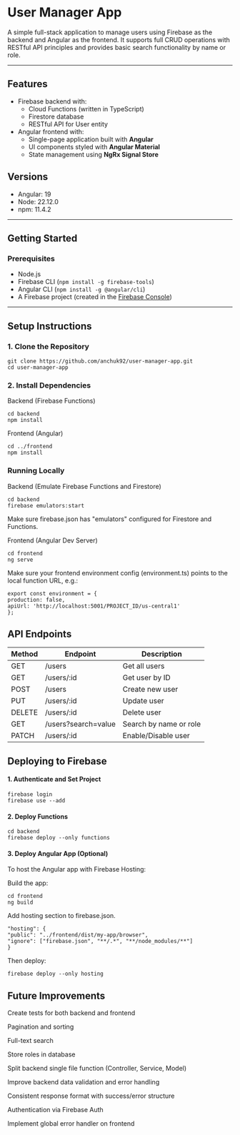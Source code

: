 # User Manager App

A simple full-stack application to manage users using Firebase as the backend and Angular as the frontend. It supports full CRUD operations with RESTful API principles and provides basic search functionality by name or role.

---

## Features

- Firebase backend with:
    - Cloud Functions (written in TypeScript)
    - Firestore database
    - RESTful API for User entity
- Angular frontend with:
    - Single-page application built with **Angular**
    - UI components styled with **Angular Material**
    - State management using **NgRx Signal Store**

## Versions

- Angular: 19
- Node: 22.12.0
- npm: 11.4.2

---

## Getting Started

### Prerequisites

- Node.js
- Firebase CLI (`npm install -g firebase-tools`)
- Angular CLI (`npm install -g @angular/cli`)
- A Firebase project (created in the [Firebase Console](https://console.firebase.google.com))

---

## Setup Instructions

### 1. Clone the Repository

````
git clone https://github.com/anchuk92/user-manager-app.git
cd user-manager-app
````

### 2. Install Dependencies
Backend (Firebase Functions)
````
cd backend
npm install
````
Frontend (Angular)
````
cd ../frontend
npm install
````

### Running Locally
Backend (Emulate Firebase Functions and Firestore)
````
cd backend
firebase emulators:start
````
Make sure firebase.json has "emulators" configured for Firestore and Functions.

Frontend (Angular Dev Server)
````
cd frontend
ng serve
````
Make sure your frontend environment config (environment.ts) points to the local function URL, e.g.:
````
export const environment = {
production: false,
apiUrl: 'http://localhost:5001/PROJECT_ID/us-central1'
};
````
## API Endpoints

| Method | Endpoint            | Description            |
|--------|---------------------|------------------------|
| GET    | /users              | Get all users          |
| GET    | /users/:id          | Get user by ID         |
| POST   | /users              | Create new user        |
| PUT    | /users/:id          | Update user            |
| DELETE | /users/:id          | Delete user            |
| GET    | /users?search=value | Search by name or role |
| PATCH  | /users/:id          | Enable/Disable user    |

## Deploying to Firebase
#### 1. Authenticate and Set Project
````
firebase login
firebase use --add
````
#### 2. Deploy Functions
````
cd backend
firebase deploy --only functions
````

#### 3. Deploy Angular App (Optional)

To host the Angular app with Firebase Hosting:

Build the app:
````
cd frontend
ng build
````
Add hosting section to firebase.json.

````
"hosting": {
"public": "../frontend/dist/my-app/browser",
"ignore": ["firebase.json", "**/.*", "**/node_modules/**"]
}
````
Then deploy:
````
firebase deploy --only hosting
````

## Future Improvements

Create tests for both backend and frontend

Pagination and sorting

Full-text search

Store roles in database

Split backend single file function (Controller, Service, Model)

Improve backend data validation and error handling

Consistent response format with success/error structure

Authentication via Firebase Auth

Implement global error handler on frontend
